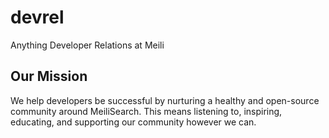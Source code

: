 # devrel
Anything Developer Relations at Meili

## Our Mission

We help developers be successful by nurturing a healthy and open-source community around MeiliSearch. This means listening to, inspiring, educating, and supporting our community however we can.
